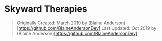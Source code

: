 # Skyward Therapies
> Originally Created: March 2019 by (Blaine Anderson)[https://github.com/BlaineAndersonDev]
> Last Updated: Oct 2019 by (Blaine Anderson)[https://github.com/BlaineAndersonDev]
